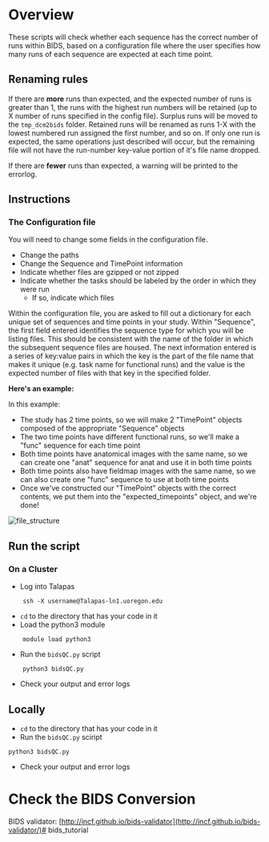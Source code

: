 # Overview

These scripts will check whether each sequence has the correct number of runs within BIDS, based on a configuration file where the user specifies how many runs of each sequence are expected at each time point.

## Renaming rules

If there are **more** runs than expected, and the expected number of runs is greater than 1, the runs with the highest run numbers will be retained (up to X number of runs specified in the config file). Surplus runs will be moved to the `tmp_dcm2bids` folder. Retained runs will be renamed as runs 1-X with the lowest numbered run assigned the first number, and so on. If only one run is expected, the same operations just described will occur, but the remaining file will not have the run-number key-value portion of it's file name dropped.

If there are **fewer** runs than expected, a warning will be printed to the errorlog.

## Instructions

### The Configuration file

You will need to change some fields in the configuration file.  

- Change the paths
- Change the Sequence and TimePoint information
- Indicate whether files are gzipped or not zipped
- Indicate whether the tasks should be labeled by the order in which they were run
  - If so, indicate which files

Within the configuration file, you are asked to fill out a dictionary for each unique set of sequences and time points in your study. Within "Sequence", the first field entered identifies the sequence type for which you will be listing files. This should be consistent with the name of the folder in which the subsequent sequence files are housed. The next information entered is a series of key:value pairs in which the key is the part of the file name that makes it unique (e.g. task name for functional runs) and the value is the expected number of files with that key in the specified folder.

**Here's an example:**

In this example:

- The study has 2 time points, so we will make 2 "TimePoint" objects composed of the appropriate "Sequence" objects
- The two time points have different functional runs, so we'll make a "func" sequence for each time point
- Both time points have anatomical images with the same name, so we can create one "anat" sequence for anat and use it in both time points
- Both time points also have fieldmap images with the same name, so we can also create one "func" sequence to use at both time points
- Once we've constructed our "TimePoint" objects with the correct contents, we put them into the "expected\_timepoints" object, and we're done!

![file_structure](./images/example_config.png)

## Run the script

### On a Cluster

- Log into Talapas
```
    ssh -X username@Talapas-ln1.uoregon.edu
```
- `cd` to the directory that has your code in it
- Load the python3 module
```
    module load python3
```
- Run the `bidsQC.py` script

```
    python3 bidsQC.py
```
- Check your output and error logs

## Locally

- `cd` to the directory that has your code in it
- Run the `bidsQC.py` sciript
```
python3 bidsQC.py
```
- Check your output and error logs

# Check the BIDS Conversion

BIDS validator: [http://incf.github.io/bids-validator](http://incf.github.io/bids-validator/)# bids_tutorial
